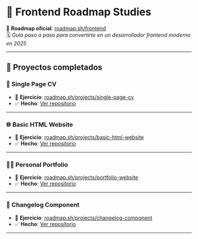# 🧭 Frontend Roadmap Studies

📌 **Roadmap oficial**: [roadmap.sh/frontend](https://roadmap.sh/frontend)  
🗓️ *Guía paso a paso para convertirte en un desarrollador frontend moderno en 2025*

---

## 📂 Proyectos completados

### 📄 Single Page CV
- 🔗 **Ejercicio**: [roadmap.sh/projects/single-page-cv](https://roadmap.sh/projects/single-page-cv)
- ✅ **Hecho**: [Ver repositorio](https://github.com/javela09/Frontend_Roadmap_Studies/tree/main/01_Single-Page_CV)

---

### 🌐 Basic HTML Website
- 🔗 **Ejercicio**: [roadmap.sh/projects/basic-html-website](https://roadmap.sh/projects/basic-html-website)
- ✅ **Hecho**: [Ver repositorio](https://github.com/javela09/Frontend_Roadmap_Studies/tree/main/02_Basic_HTML_Website)

---

### 🧑‍💻 Personal Portfolio
- 🔗 **Ejercicio**: [roadmap.sh/projects/portfolio-website](https://roadmap.sh/projects/portfolio-website)
- ✅ **Hecho**: [Ver repositorio](https://github.com/javela09/Frontend_Roadmap_Studies/tree/main/03_Personal_Portfolio)

---

### 📝 Changelog Component
- 🔗 **Ejercicio**: [roadmap.sh/projects/changelog-component](https://roadmap.sh/projects/changelog-component)
- ✅ **Hecho**: [Ver repositorio](https://github.com/javela09/Frontend_Roadmap_Studies/tree/main/04_Changelog_Component)

---
